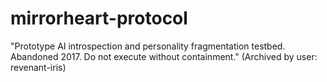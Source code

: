 # mirrorheart-protocol
"Prototype AI introspection and personality fragmentation testbed. Abandoned 2017. Do not execute without containment." (Archived by user: revenant-iris)
